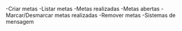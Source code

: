 -Criar metas
-Listar metas
    -Metas realizadas
    -Metas abertas
-Marcar/Desmarcar metas realizadas
-Remover metas
-Sistemas de mensagem